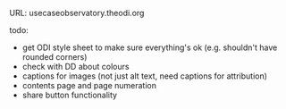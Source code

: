 URL: usecaseobservatory.theodi.org

todo:
* get ODI style sheet to make sure everything's ok (e.g. shouldn't have rounded corners)
* check with DD about colours
* captions for images (not just alt text, need captions for attribution)
* contents page and page numeration
* share button functionality